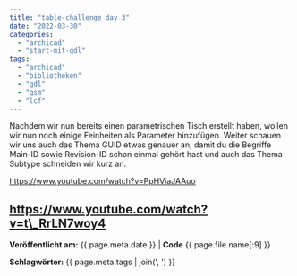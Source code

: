 ```yaml
---
title: "table-challenge day 3"
date: "2022-03-30"
categories: 
  - "archicad"
  - "start-mit-gdl"
tags: 
  - "archicad"
  - "bibliotheken"
  - "gdl"
  - "gsm"
  - "lcf"
---
```


Nachdem wir nun bereits einen parametrischen Tisch erstellt haben, wollen wir nun noch einige Feinheiten als Parameter hinzufügen. Weiter schauen wir uns auch das Thema GUID etwas genauer an, damit du die Begriffe Main-ID sowie Revision-ID schon einmal gehört hast und auch das Thema Subtype schneiden wir kurz an.

https://www.youtube.com/watch?v=PpHViaJAAuo

https://www.youtube.com/watch?v=t\_RrLN7woy4
---
**Veröffentlicht am:** {{ page.meta.date }} | **Code** {{ page.file.name[:9] }}

**Schlagwörter:** {{ page.meta.tags | join(', ') }}
